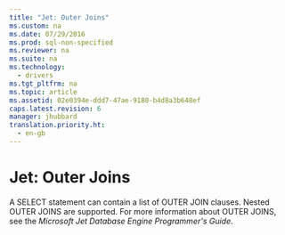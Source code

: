 ```yaml
---
title: "Jet: Outer Joins"
ms.custom: na
ms.date: 07/29/2016
ms.prod: sql-non-specified
ms.reviewer: na
ms.suite: na
ms.technology: 
  - drivers
ms.tgt_pltfrm: na
ms.topic: article
ms.assetid: 02e0394e-ddd7-47ae-9180-b4d8a3b648ef
caps.latest.revision: 6
manager: jhubbard
translation.priority.ht: 
  - en-gb
---
```

# Jet: Outer Joins
A SELECT statement can contain a list of OUTER JOIN clauses. Nested OUTER JOINS are supported. For more information about OUTER JOINS, see the *Microsoft Jet Database Engine Programmer's Guide*.